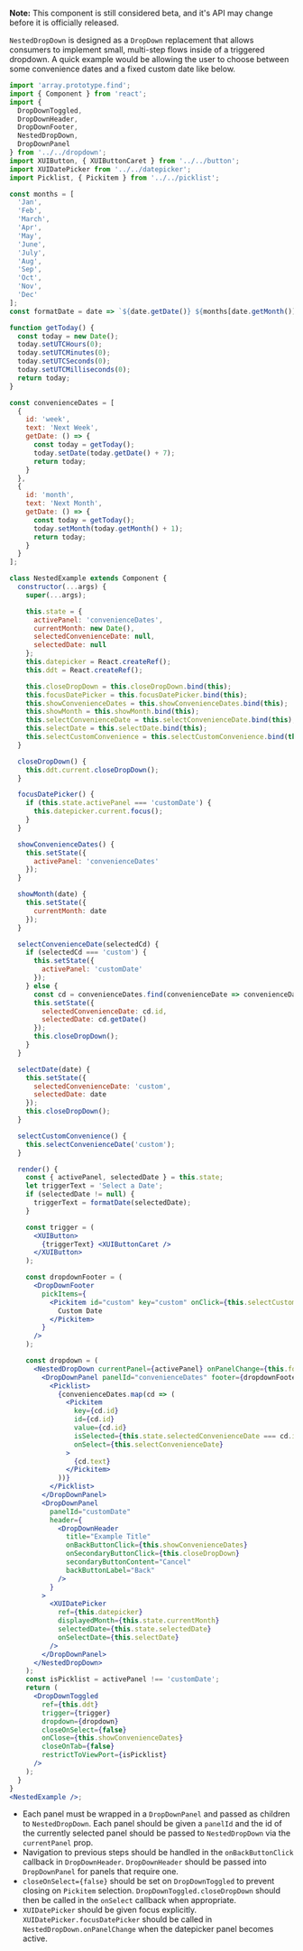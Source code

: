 **Note:** This component is still considered beta, and it's API may change before it is officially released.

`NestedDropDown` is designed as a `DropDown` replacement that allows consumers to implement small, multi-step flows inside of a triggered dropdown. A quick example would be allowing the user to choose between some convenience dates and a fixed custom date like below.

```jsx harmony
import 'array.prototype.find';
import { Component } from 'react';
import {
  DropDownToggled,
  DropDownHeader,
  DropDownFooter,
  NestedDropDown,
  DropDownPanel
} from '../../dropdown';
import XUIButton, { XUIButtonCaret } from '../../button';
import XUIDatePicker from '../../datepicker';
import Picklist, { Pickitem } from '../../picklist';

const months = [
  'Jan',
  'Feb',
  'March',
  'Apr',
  'May',
  'June',
  'July',
  'Aug',
  'Sep',
  'Oct',
  'Nov',
  'Dec'
];
const formatDate = date => `${date.getDate()} ${months[date.getMonth()]} ${date.getFullYear()}`;

function getToday() {
  const today = new Date();
  today.setUTCHours(0);
  today.setUTCMinutes(0);
  today.setUTCSeconds(0);
  today.setUTCMilliseconds(0);
  return today;
}

const convenienceDates = [
  {
    id: 'week',
    text: 'Next Week',
    getDate: () => {
      const today = getToday();
      today.setDate(today.getDate() + 7);
      return today;
    }
  },
  {
    id: 'month',
    text: 'Next Month',
    getDate: () => {
      const today = getToday();
      today.setMonth(today.getMonth() + 1);
      return today;
    }
  }
];

class NestedExample extends Component {
  constructor(...args) {
    super(...args);

    this.state = {
      activePanel: 'convenienceDates',
      currentMonth: new Date(),
      selectedConvenienceDate: null,
      selectedDate: null
    };
    this.datepicker = React.createRef();
    this.ddt = React.createRef();

    this.closeDropDown = this.closeDropDown.bind(this);
    this.focusDatePicker = this.focusDatePicker.bind(this);
    this.showConvenienceDates = this.showConvenienceDates.bind(this);
    this.showMonth = this.showMonth.bind(this);
    this.selectConvenienceDate = this.selectConvenienceDate.bind(this);
    this.selectDate = this.selectDate.bind(this);
    this.selectCustomConvenience = this.selectCustomConvenience.bind(this);
  }

  closeDropDown() {
    this.ddt.current.closeDropDown();
  }

  focusDatePicker() {
    if (this.state.activePanel === 'customDate') {
      this.datepicker.current.focus();
    }
  }

  showConvenienceDates() {
    this.setState({
      activePanel: 'convenienceDates'
    });
  }

  showMonth(date) {
    this.setState({
      currentMonth: date
    });
  }

  selectConvenienceDate(selectedCd) {
    if (selectedCd === 'custom') {
      this.setState({
        activePanel: 'customDate'
      });
    } else {
      const cd = convenienceDates.find(convenienceDate => convenienceDate.id === selectedCd);
      this.setState({
        selectedConvenienceDate: cd.id,
        selectedDate: cd.getDate()
      });
      this.closeDropDown();
    }
  }

  selectDate(date) {
    this.setState({
      selectedConvenienceDate: 'custom',
      selectedDate: date
    });
    this.closeDropDown();
  }

  selectCustomConvenience() {
    this.selectConvenienceDate('custom');
  }

  render() {
    const { activePanel, selectedDate } = this.state;
    let triggerText = 'Select a Date';
    if (selectedDate != null) {
      triggerText = formatDate(selectedDate);
    }

    const trigger = (
      <XUIButton>
        {triggerText} <XUIButtonCaret />
      </XUIButton>
    );

    const dropdownFooter = (
      <DropDownFooter
        pickItems={
          <Pickitem id="custom" key="custom" onClick={this.selectCustomConvenience}>
            Custom Date
          </Pickitem>
        }
      />
    );

    const dropdown = (
      <NestedDropDown currentPanel={activePanel} onPanelChange={this.focusDatePicker}>
        <DropDownPanel panelId="convenienceDates" footer={dropdownFooter}>
          <Picklist>
            {convenienceDates.map(cd => (
              <Pickitem
                key={cd.id}
                id={cd.id}
                value={cd.id}
                isSelected={this.state.selectedConvenienceDate === cd.id}
                onSelect={this.selectConvenienceDate}
              >
                {cd.text}
              </Pickitem>
            ))}
          </Picklist>
        </DropDownPanel>
        <DropDownPanel
          panelId="customDate"
          header={
            <DropDownHeader
              title="Example Title"
              onBackButtonClick={this.showConvenienceDates}
              onSecondaryButtonClick={this.closeDropDown}
              secondaryButtonContent="Cancel"
              backButtonLabel="Back"
            />
          }
        >
          <XUIDatePicker
            ref={this.datepicker}
            displayedMonth={this.state.currentMonth}
            selectedDate={this.state.selectedDate}
            onSelectDate={this.selectDate}
          />
        </DropDownPanel>
      </NestedDropDown>
    );
    const isPicklist = activePanel !== 'customDate';
    return (
      <DropDownToggled
        ref={this.ddt}
        trigger={trigger}
        dropdown={dropdown}
        closeOnSelect={false}
        onClose={this.showConvenienceDates}
        closeOnTab={false}
        restrictToViewPort={isPicklist}
      />
    );
  }
}
<NestedExample />;
```

- Each panel must be wrapped in a `DropDownPanel` and passed as children to `NestedDropDown`. Each panel should be given a `panelId` and the id of the currently selected panel should be passed to `NestedDropDown` via the `currentPanel` prop.
- Navigation to previous steps should be handled in the `onBackButtonClick` callback in `DropDownHeader`. `DropDownHeader` should be passed into `DropDownPanel` for panels that require one.
- `closeOnSelect={false}` should be set on `DropDownToggled` to prevent closing on `Pickitem` selection. `DropDownToggled.closeDropDown` should then be called in the `onSelect` callback when appropriate.
- `XUIDatePicker` should be given focus explicitly. `XUIDatePicker.focusDatePicker` should be called in `NestedDropDown.onPanelChange` when the datepicker panel becomes active.
